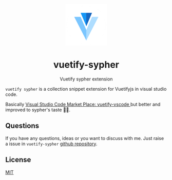 
<p align="center">
  <img height="130px"
  src="https://raw.githubusercontent.com/syphersamurai/vuetify-sypher/main/images/icon.png">
</p>

<h1 align="center">vuetify-sypher</h1>
<p align="center">Vuetify sypher extension</p>

`vuetify sypher` is a collection snippet extension for Vuetifyjs in visual studio code.


Basically [Visual Studio Code Market Place: vuetify-vscode ](https://marketplace.visualstudio.com/items?itemName=vuetifyjs.vuetify-vscode)
 but better and improved to sypher's taste 🐱‍👤.

## Questions
If you have any questions, ideas or you want to discuss with me. Just raise a issue in `vuetify-sypher` [github repository](https://github.com/syphersamurai/vuetify-sypher/issues).


## License
[MIT](https://github.com/syphersamurai/vuetify-sypher/blob/master/LICENSE)
